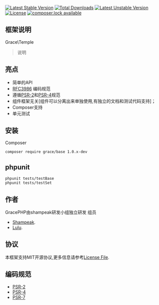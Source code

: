 [![Latest Stable Version](https://poser.pugx.org/grace/base/version)](https://packagist.org/packages/grace/base)
[![Total Downloads](https://poser.pugx.org/grace/base/downloads)](https://packagist.org/packages/grace/base)
[![Latest Unstable Version](https://poser.pugx.org/grace/base/v/unstable)](//packagist.org/packages/grace/base)
[![License](https://poser.pugx.org/grace/base/license)](https://packagist.org/packages/grace/base)
[![composer.lock available](https://poser.pugx.org/grace/base/composerlock)](https://packagist.org/packages/grace/base)

## 框架说明

Grace\Temple

> 说明

## 亮点

- 简单的API
- [RFC3986](http://tools.ietf.org/html/rfc3986) 编码规范
- 遵循[PSR-2](http://www.php-fig.org/psr/psr-2/)和[PSR-4](http://www.php-fig.org/psr/psr-4/)规范
- 组件框架无关[组件可以分离出来单独使用,有独立的文档和测试代码支持]；
- Composer支持
- 单元测试

## 安装

Composer
```
composer require grace/base 1.0.x-dev
```

## phpunit

```
phpunit tests/testBase
phpunit tests/testSet
```

## 作者

GracePHP由shampeak研发小组独立研发
组员
- [Shampeak](https://github.com/shampeak/).
- [Lulu](https://github.com/siluzhou).


## 协议

本框架支持MIT开源协议,更多信息请参考[License File](https://github.com/shampeak/GracePHP/blob/master/LICENSE.md).

## 编码规范

- [PSR-2](http://www.php-fig.org/psr/psr-2/)
- [PSR-4](http://www.php-fig.org/psr/psr-4/)
- [PSR-7](http://www.php-fig.org/psr/psr-7/)

